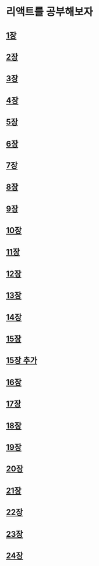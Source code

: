 # 리액트를 공부해보자

## [1장](https://github.com/euni62/react_study/blob/master/1_what_is_react.md)

## [2장](https://github.com/euni62/react_study/blob/master/2_react_component.md)

## [3장](https://github.com/euni62/react_study/blob/master/3_JSX_rule.md)

## [4장](https://github.com/euni62/react_study/blob/master/4_props.md)

## [5장](https://github.com/euni62/react_study/blob/master/5_conditional_rendering.md)

## [6장](https://github.com/euni62/react_study/blob/master/6_useState.md)

## [7장](https://github.com/euni62/react_study/blob/master/7_input_state.md)

## [8장](https://github.com/euni62/react_study/blob/master/8_input_state_care.md)

## [9장](https://github.com/euni62/react_study/blob/master/9_useRef.md)

## [10장](https://github.com/euni62/react_study/blob/master/10_arrangement_rendering.md)

## [11장](https://github.com/euni62/react_study/blob/master/11_useRef_var.md)

## [12장](https://github.com/euni62/react_study/blob/master/12_arrangement_plus.md)

## [13장](https://github.com/euni62/react_study/blob/master/13_arrangement_delete.md)

## [14장](https://github.com/euni62/react_study/blob/master/14_arrangement_edit.md)

## [15장](https://github.com/euni62/react_study/blob/master/15_useEffect.md)

## [15장 추가](https://github.com/euni62/react_study/blob/master/md/15_plus_why_hook.md)

## [16장](https://github.com/euni62/react_study/blob/master/16_useMemo.md)

## [17장](https://github.com/euni62/react_study/blob/master/md/17_useCallback.md)

## [18장](https://github.com/euni62/react_study/blob/master/md/18_react_memo.md)

## [19장](https://github.com/euni62/react_study/blob/master/md/19_useReducer.md)

## [20장](https://github.com/euni62/react_study/blob/master/md/20_custom_hook.md)

## [21장](https://github.com/euni62/react_study/blob/master/md/21_contextAPI.md)

## [22장](https://github.com/euni62/react_study/blob/master/md/22_immer.md)

## [23장](https://github.com/euni62/react_study/blob/master/md/23_class_component.md)

## [24장](https://github.com/euni62/react_study/blob/master/md/24_lifecycle_method.md)
